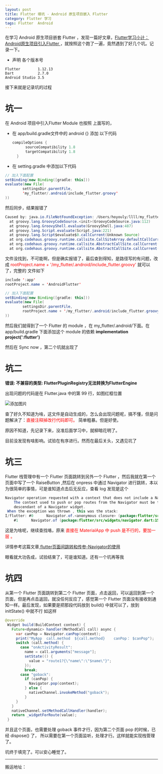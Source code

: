 ```yaml
---
layout: post
title: Flutter 填坑 - Android 原生项目嵌入 Flutter
category: Flutter 学习
tags: Flutter  Android
---
```

<!-- * content -->
<!-- {:toc} -->
在学习 Android 原生项目嵌套 Flutter ，发现一篇好文章，[Flutter学习小计：Android原生项目引入Flutter  ](https://www.jianshu.com/p/7b6522e3e8f1) ，就按照这个跑了一遍，竟然遇到了好几个坑。记录一下。

* 声明 各个版本号
```
Flutter        1.12.13
Dart           2.7.0
Android Studio 3.5
```

接下来就是记录坑的过程
# 坑一
在 Android 项目中引入Flutter Module
也按照 上面写的，
* 在 app/build.gradle文件中的 android {} 添加 以下代码
  ```java
  compileOptions {
        sourceCompatibility 1.8
        targetCompatibility 1.8
    }
  ```
* 在 setting.gradle 中添加以下代码
```java
// 加入下面配置
setBinding(new Binding([gradle: this]))
evaluate(new File(
        settingsDir.parentFile,
        'my_flutter/.android/include_flutter.groovy'
))
```

然后同步，结果报错了  
```java
Caused by: java.io.FileNotFoundException: /Users/hoyouly/llll/my_flutter/.android/include_flutter.groovy (/Users/hoyouly/llll/my_flutter/.android/include_flutter.groovy)
  at groovy.lang.GroovyCodeSource.<init>(GroovyCodeSource.java:112)
  at groovy.lang.GroovyShell.evaluate(GroovyShell.java:487)
  at groovy.lang.Script.evaluate(Script.java:221)
  at groovy.lang.Script$evaluate$0.callCurrent(Unknown Source)
  at org.codehaus.groovy.runtime.callsite.CallSiteArray.defaultCallCurrent(CallSiteArray.java:51)
  at org.codehaus.groovy.runtime.callsite.AbstractCallSite.callCurrent(AbstractCallSite.java:156)
  at org.codehaus.groovy.runtime.callsite.AbstractCallSite.callCurrent(AbstractCallSite.java:168)
```

文件没找到，不可能啊，但是确实报错了，最后查到得知，是路径写的有问题，改成 <font color="#ff000" >  rootProject.name + '/my_flutter/.android/include_flutter.groovy' </font> 就可以了，完整的 文件如下

```java
include ':app'
rootProject.name = 'AndroidFlutter'

// 加入下面配置
setBinding(new Binding([gradle: this]))
evaluate(new File(
        settingsDir.parentFile,
        rootProject.name + '/my_flutter/.android/include_flutter.groovy'
))
```

然后我们就得到了一个 Flutter 的 module ，在 my_flutter/.android/下面。在app/build.gradle 下面添加这个 module 的依赖  **implementation project(':flutter')**

然后在 Sync now ，第二个坑就出现了
# 坑二
**错误: 不兼容的类型: FlutterPluginRegistry无法转换为FlutterEngine**

出现问题的代码是在 Flutter.java 中的第 99 行，如图红框位置

![添加图片](../../../../images/flutter_quesioint_one.jpg)

查了好久不知道为啥，这文件是自动生成的，怎么会出现问题呢，搞不懂，但是问题解决了：<font color="#ff000" >直接注释掉改行代码即可。</font>   简单粗暴。但是好使。

原因不知道，先记录下来，没准后面学习中，就柳暗花明了。

目前没发现有啥影响。试验在有序进行。然而在最后关头，又遇见坑了

# 坑三
Flutter 栈管理中有一个 Flutter 页面跳转到另外一个 Flutter ，然后我就在第一个页面中写了一个 RaiseButton ,然后在 onpress 中通过 Navigator 进行跳转，本以为很简单的事情，可是谁知道点击后无反应，查看 log 发现是这个

```java
Navigator operation requested with a context that does not include a Navigator.
    The context used to push or pop routes from the Navigator must be that of a widget that is a
    descendant of a Navigator widget.
 When the exception was thrown , this was the stack:
I/flutter: #0      Navigator.of.<anonymous closure> (package:flutter/src/widgets/navigator.dart:1495:9)
    #1      Navigator.of (package:flutter/src/widgets/navigator.dart:1502:6)
```

这是为啥呢，继续查找咯，原来<font color="#ff000" > 直接在 MaterialApp 中 push 是不行的，要加一层 。 </font>

详情参考这篇文章[  flutter页面间跳转和传参-Navigator的使用](https://segmentfault.com/a/1190000015150843)

眼看就大功告成，试验结束了，可是谁知道。还有一个坑再等我
# 坑四
 从第一个 Flutter 页面跳转到第二个 Flutter 页面，点击返回，可以返回到第一个页面，但是再点击返回，就没任何反应了，感觉第一个 Flutter 页面没有接收到通知一样。最后发现，如果要是把那段代码放到 build() 中就可以了，放到 initState() 中就不行
如这样
```java
@override
 Widget build(BuildContext context) {
   Future<dynamic> handler(MethodCall call) async {
     var canPop = Navigator.canPop(context);
     print("MyApp  call.method  ${call.method}    canPop： $canPop");
     switch (call.method) {
       case "onActivityResult":
         name = call.arguments["message"];
         setState(() {
           value = "route1?{\"name\":\"$name\"}";
         });
         break;
       case "goback":
         if (canPop) {
           Navigator.pop(context);
         } else {
           nativeChannel.invokeMethod("goback");
         }
     }
   }
   nativeChannel.setMethodCallHandler(handler);
   return _widgetForRoute(value);
 }
```
并且这个页面，也需要处理 goback 事件才行，因为第二个页面 pop 的时候，已经 dispose() 了，
所以需要在第一个页面监听，处理才行。这样就能实现栈管理了。

坑终于填完了。可以安心睡觉了。

---
搬运地址：    

